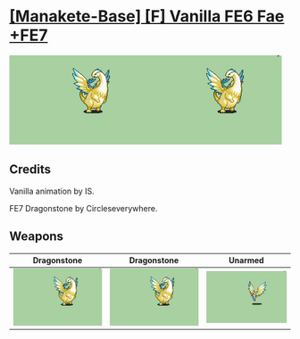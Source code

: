 # [\[Manakete-Base\] \[F\] Vanilla FE6 Fae +FE7](./)
 

<img src="./8.%20Dragonstone/Dragonstone_000.png" alt="[Manakete-Base] [F] Vanilla FE6 Fae +FE7 standing" />

## Credits

Vanilla animation by IS.

FE7 Dragonstone by Circleseverywhere.

## Weapons
 

|Dragonstone |Dragonstone |Unarmed |
|  :---: | :---: | :---: |
| <img alt="Dragonstone animation" src="./8.%20Dragonstone/Dragonstone.gif" /> | <img alt="Dragonstone animation" src="./8.%20Dragonstone%20(FE7)/Dragonstone.gif" /> | <img alt="Unarmed animation" src="./8.%20Unarmed/Unarmed.gif" /> |
